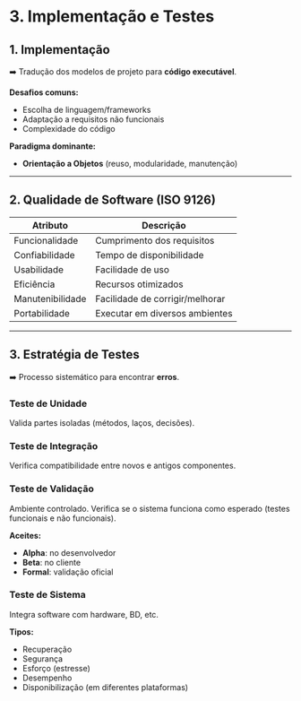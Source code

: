 # **3. Implementação e Testes**

## 1. Implementação

➡️ Tradução dos modelos de projeto para **código executável**.

**Desafios comuns:**

- Escolha de linguagem/frameworks
- Adaptação a requisitos não funcionais
- Complexidade do código

**Paradigma dominante:**

- **Orientação a Objetos** (reuso, modularidade, manutenção)

---
## 2. Qualidade de Software (ISO 9126)

| Atributo         | Descrição                       |
| ---------------- | ------------------------------- |
| Funcionalidade   | Cumprimento dos requisitos      |
| Confiabilidade   | Tempo de disponibilidade        |
| Usabilidade      | Facilidade de uso               |
| Eficiência       | Recursos otimizados             |
| Manutenibilidade | Facilidade de corrigir/melhorar |
| Portabilidade    | Executar em diversos ambientes  |

---
## 3. Estratégia de Testes

➡️ Processo sistemático para encontrar **erros**.

### **Teste de Unidade**

Valida partes isoladas (métodos, laços, decisões).

### **Teste de Integração**

Verifica compatibilidade entre novos e antigos componentes.

### **Teste de Validação**

Ambiente controlado. Verifica se o sistema funciona como esperado (testes funcionais e não funcionais).

**Aceites:**

- **Alpha**: no desenvolvedor
- **Beta**: no cliente
- **Formal**: validação oficial

### **Teste de Sistema**

Integra software com hardware, BD, etc.

**Tipos:**

- Recuperação
- Segurança
- Esforço (estresse)
- Desempenho
- Disponibilização (em diferentes plataformas)